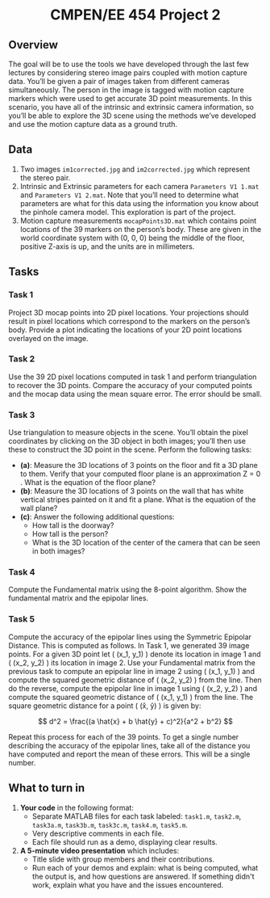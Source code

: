 <h1 align="center">

CMPEN/EE 454 Project 2
</h1>

## Overview
The goal will be to use the tools we have developed through the last few lectures by considering stereo image pairs coupled with motion capture data. You’ll be given a pair of images taken from different cameras simultaneously. The person in the image is tagged with motion capture markers which were used to get accurate 3D point measurements. In this scenario, you have all of the intrinsic and extrinsic camera information, so you’ll be able to explore the 3D scene using the methods we’ve developed and use the motion capture data as a ground truth.

## Data
1. Two images `im1corrected.jpg` and `im2corrected.jpg` which represent the stereo pair.
2. Intrinsic and Extrinsic parameters for each camera `Parameters V1 1.mat` and `Parameters V1 2.mat`. Note that you’ll need to determine what parameters are what for this data using the information you know about the pinhole camera model. This exploration is part of the project.
3. Motion capture measurements `mocapPoints3D.mat` which contains point locations of the 39 markers on the person’s body. These are given in the world coordinate system with (0, 0, 0) being the middle of the floor, positive Z-axis is up, and the units are in millimeters.

## Tasks

### Task 1
Project 3D mocap points into 2D pixel locations. Your projections should result in pixel locations which correspond to the markers on the person’s body. Provide a plot indicating the locations of your 2D point locations overlayed on the image.

### Task 2
Use the 39 2D pixel locations computed in task 1 and perform triangulation to recover the 3D points. Compare the accuracy of your computed points and the mocap data using the mean square error. The error should be small.

### Task 3
Use triangulation to measure objects in the scene. You’ll obtain the pixel coordinates by clicking on the 3D object in both images; you’ll then use these to construct the 3D point in the scene. Perform the following tasks:
- **(a)**: Measure the 3D locations of 3 points on the floor and fit a 3D plane to them. Verify that your computed floor plane is an approximation  Z = 0 . What is the equation of the floor plane?
- **(b)**: Measure the 3D locations of 3 points on the wall that has white vertical stripes painted on it and fit a plane. What is the equation of the wall plane?
- **(c)**: Answer the following additional questions:
  - How tall is the doorway?
  - How tall is the person?
  - What is the 3D location of the center of the camera that can be seen in both images?

### Task 4
Compute the Fundamental matrix using the 8-point algorithm. Show the fundamental matrix and the epipolar lines.

### Task 5
Compute the accuracy of the epipolar lines using the Symmetric Epipolar Distance. This is computed as follows. In Task 1, we generated 39 image points. For a given 3D point let \( (x_1, y_1) \) denote its location in image 1 and \( (x_2, y_2) \) its location in image 2. Use your Fundamental matrix from the previous task to compute an epipolar line in image 2 using \( (x_1, y_1) \) and compute the squared geometric distance of \( (x_2, y_2) \) from the line. Then do the reverse, compute the epipolar line in image 1 using \( (x_2, y_2) \) and compute the squared geometric distance of \( (x_1, y_1) \) from the line. The square geometric distance for a point \( (x̂, ŷ) \) is given by:

$$
d^2 = \frac{(a \hat{x} + b \hat{y} + c)^2}{a^2 + b^2}
$$


Repeat this process for each of the 39 points. To get a single number describing the accuracy of the epipolar lines, take all of the distance you have computed and report the mean of these errors. This will be a single number.

## What to turn in
1. **Your code** in the following format:
   - Separate MATLAB files for each task labeled: `task1.m`, `task2.m`, `task3a.m`, `task3b.m`, `task3c.m`, `task4.m`, `task5.m`.
   - Very descriptive comments in each file.
   - Each file should run as a demo, displaying clear results.
2. **A 5-minute video presentation** which includes:
   - Title slide with group members and their contributions.
   - Run each of your demos and explain: what is being computed, what the output is, and how questions are answered. If something didn't work, explain what you have and the issues encountered.

